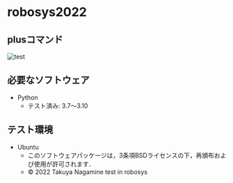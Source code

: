 # robosys2022
## plusコマンド
![test](https://github.com/TakuyaNagamine/robosys2022/actions/workflows/test.yml/badge.svg)
## 必要なソフトウェア
* Python
  * テスト済み: 3.7〜3.10

## テスト環境
* Ubuntu
  * このソフトウェアパッケージは，3条項BSDライセンスの下，再頒布および使用が許可されます．
  * © 2022 Takuya Nagamine
test in robosys
